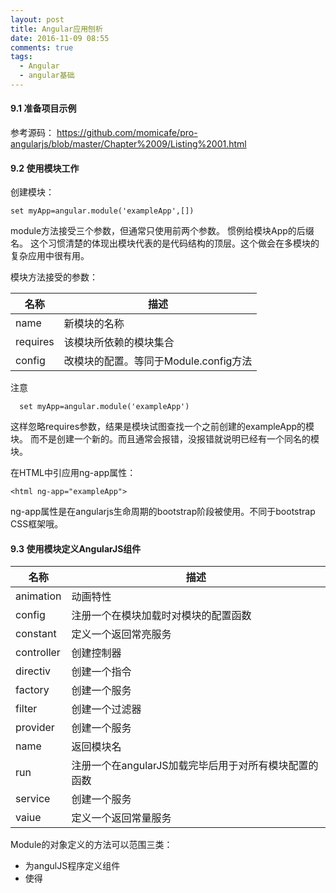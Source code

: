 ```yaml
---
layout: post
title: Angular应用刨析
date: 2016-11-09 08:55
comments: true
tags:
  - Angular
  - angular基础
---
```


####  9.1 准备项目示例
 参考源码： https://github.com/momicafe/pro-angularjs/blob/master/Chapter%2009/Listing%2001.html

####  9.2 使用模块工作

创建模块：
  ```
  set myApp=angular.module('exampleApp',[])
  ```

  module方法接受三个参数，但通常只使用前两个参数。 惯例给模块App的后缀名。
  这个习惯清楚的体现出模块代表的是代码结构的顶层。这个做会在多模块的复杂应用中很有用。

模块方法接受的参数：

名称   | 描述
-------- | -------------------------
name     | 新模块的名称
requires | 该模块所依赖的模块集合
config   | 改模块的配置。等同于Module.config方法

注意
```
  set myApp=angular.module('exampleApp')
```
这样忽略requires参数，结果是模块试图查找一个之前创建的exampleApp的模块。
而不是创建一个新的。而且通常会报错，没报错就说明已经有一个同名的模块。

在HTML中引应用ng-app属性：
```
<html ng-app="exampleApp">
```
ng-app属性是在angularjs生命周期的bootstrap阶段被使用。不同于bootstrap CSS框架哦。

####  9.3 使用模块定义AngularJS组件

名称   | 描述
-------- | -------------------------
animation|动画特性
config|注册一个在模块加载时对模块的配置函数
constant|定义一个返回常亮服务
controller|创建控制器
directiv|创建一个指令
factory|创建一个服务
filter|创建一个过滤器
provider|创建一个服务
name|返回模块名
run|注册一个在angularJS加载完毕后用于对所有模块配置的函数
service|创建一个服务
vaiue|定义一个返回常量服务

Module的对象定义的方法可以范围三类：
* 为angulJS程序定义组件
* 使得
